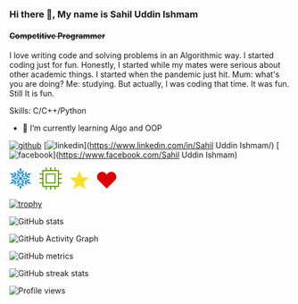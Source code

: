 ### Hi there 👋, My name is Sahil Uddin Ishmam
#### ~~Competitive Programmer~~
I love writing code and solving problems in an Algorithmic way. I started coding just for fun. Honestly, I started while my mates were serious about other academic things. I started when the pandemic just hit. Mum:  what's you are doing? Me: studying. But actually, I was coding that time.  It was fun. Still It is fun. 

Skills: C/C++/Python

- 🌱 I’m currently learning Algo and OOP 


[<img src='https://cdn.jsdelivr.net/npm/simple-icons@3.0.1/icons/github.svg' alt='github' height='40'>](https://github.com/Sahil-Ishmam)  [<img src='https://cdn.jsdelivr.net/npm/simple-icons@3.0.1/icons/linkedin.svg' alt='linkedin' height='40'>](https://www.linkedin.com/in/Sahil Uddin Ishmam/)  [<img src='https://cdn.jsdelivr.net/npm/simple-icons@3.0.1/icons/facebook.svg' alt='facebook' height='40'>](https://www.facebook.com/Sahil Uddin Ishmam)  

<a href='https://archiveprogram.github.com/'><img src='https://raw.githubusercontent.com/acervenky/animated-github-badges/master/assets/acbadge.gif' width='40' height='40'></a> <a href='https://docs.github.com/en/developers'><img src='https://raw.githubusercontent.com/acervenky/animated-github-badges/master/assets/devbadge.gif' width='40' height='40'></a> <a href='https://stars.github.com/'><img src='https://raw.githubusercontent.com/acervenky/animated-github-badges/master/assets/starbadge.gif' width='35' height='35'></a> <a href='https://docs.github.com/en/github/supporting-the-open-source-community-with-github-sponsors'><img src='https://raw.githubusercontent.com/acervenky/animated-github-badges/master/assets/sponsorbadge.gif' width='35' height='35'></a> 

[![trophy](https://github-profile-trophy.vercel.app/?username=Sahil-Ishmam)](https://github.com/ryo-ma/github-profile-trophy)

![GitHub stats](https://github-readme-stats.vercel.app/api?username=Sahil-Ishmam&show_icons=true)  

![GitHub Activity Graph](https://activity-graph.herokuapp.com/graph?username=Sahil-Ishmam)  

![GitHub metrics](https://metrics.lecoq.io/Sahil-Ishmam)  

![GitHub streak stats](https://streak-stats.demolab.com/?user=Sahil-Ishmam)  

![Profile views](https://gpvc.arturio.dev/Sahil-Ishmam)  
